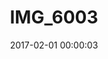 ---
layout: post
title: IMG_6003
description: Real name unknown
date: 2017-02-01 00:00:03
imageUrl: https://imgs.snorv.art/imgs/2017/02/img-6003.jpg
---